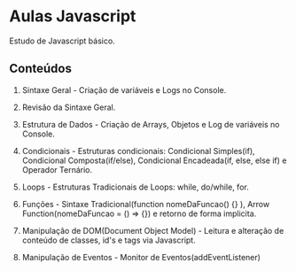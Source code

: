 # Aulas Javascript
Estudo de Javascript básico.

## Conteúdos

1. Sintaxe Geral - Criação de variáveis e Logs no Console.

2. Revisão da Sintaxe Geral.

3. Estrutura de Dados - Criação de Arrays, Objetos e Log de variáveis no Console.

4. Condicionais - Estruturas condicionais: Condicional Simples(if), Condicional Composta(if/else), Condicional Encadeada(if, else, else if) e Operador Ternário.

5. Loops - Estruturas Tradicionais de Loops: while, do/while, for. 

6. Funções - Sintaxe Tradicional(function nomeDaFuncao() {} ), Arrow Function(nomeDaFuncao = () => {}) e retorno de forma implicita.

7. Manipulação de DOM(Document Object Model) - Leitura e alteração de conteúdo de classes, id's e tags via Javascript.

8. Manipulação de Eventos - Monitor de Eventos(addEventListener)
